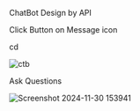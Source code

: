 ChatBot Design by API

Click Button on Message icon

cd 

![ctb](https://github.com/user-attachments/assets/9d1039c8-28ba-46a6-82e2-11b0983875ba)


Ask Questions

![Screenshot 2024-11-30 153941](https://github.com/user-attachments/assets/320f3db4-1783-4886-99c8-d4a4f66e5858)
